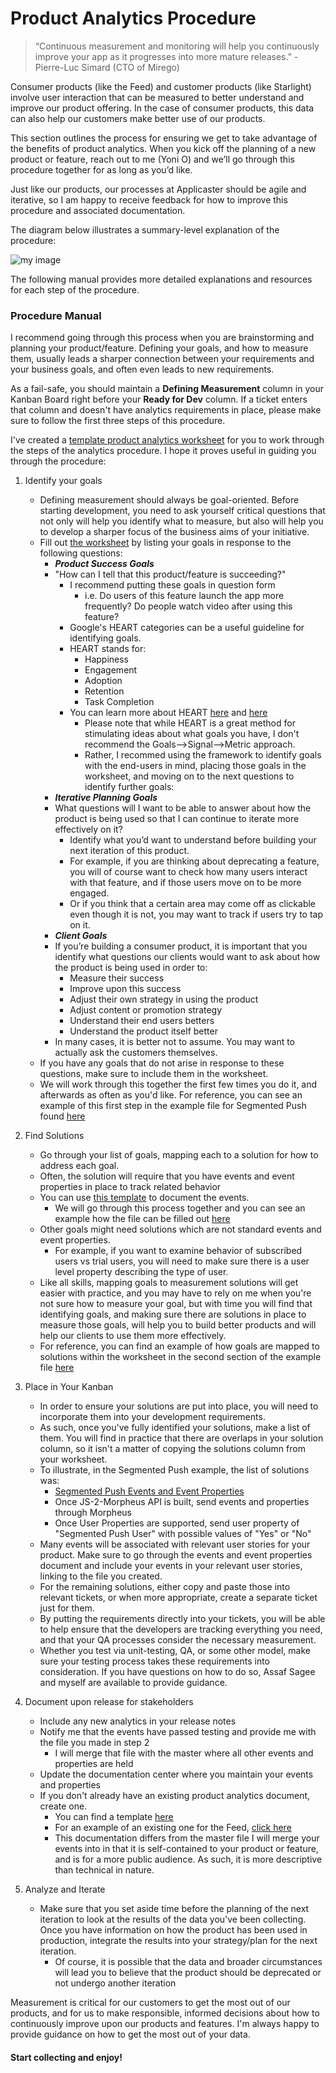 # Product Analytics Procedure

> “Continuous measurement and monitoring will help you continuously improve your app as it progresses into more mature releases.” - Pierre-Luc Simard (CTO of Mirego)

Consumer products (like the Feed) and customer products (like Starlight) involve user interaction that can be measured to better understand and improve our product offering. In the case of consumer products, this data can also help our customers make better use of our products.

This section outlines the process for ensuring we get to take advantage of the benefits of product analytics. When you kick off the planning of a new product or feature, reach out to me (Yoni O) and we’ll go through this procedure together for as long as you’d like.

Just like our products, our processes at Applicaster should be agile and iterative, so I am happy to receive feedback for how to improve this procedure and associated documentation. 

The diagram below illustrates a summary-level explanation of the procedure:

![my image](https://github.com/applicaster/developer.applicaster.com/tree/{YOUR_BRANCH_NAME}/content/product_analytics_procedure/PAP-infographic.png)

The following manual provides more detailed explanations and resources for each step of the procedure.

### Procedure Manual

I recommend going through this process when you are brainstorming and planning your product/feature. Defining your goals, and how to measure them, usually leads a sharper connection between your requirements and your business goals, and often even leads to new requirements. 

As a fail-safe, you should maintain a **Defining Measurement** column in your Kanban Board right before your **Ready for Dev** column. If a ticket enters that column and doesn't have analytics requirements in place, please make sure to follow the first three steps of this procedure. 

I've created a [template product analytics worksheet](https://docs.google.com/a/applicaster.com/document/d/1hrPiwmUYa1DpZdrfSb2zb5H9h2fXOg5O829YXVAsOAs/edit?usp=sharing) for you to work through the steps of the analytics procedure. I hope it proves useful in guiding you through the procedure:

1. Identify your goals
    * Defining measurement should always be goal-oriented. Before starting development, you need to ask yourself critical questions that not only will help you identify what to measure, but also will help you to develop a sharper focus of the business aims of your initiative.
    * Fill out [the worksheet](https://docs.google.com/a/applicaster.com/spreadsheets/d/117p3q_W3yzZrTfeHViEYGhx_FUkeidoHUNJRN5MILpM/edit?usp=sharing) by listing your goals in response to the following questions:
        * ***Product Success Goals***
        * "How can I tell that this product/feature is succeeding?"
            *   I recommend putting these goals in question form 
                *   i.e. Do users of this feature launch the app more frequently? Do people watch video after using this feature? 
            *   Google's HEART categories can be a useful guideline for identifying goals.
            *   HEART stands for:
                * Happiness
                * Engagement
                * Adoption
                * Retention
                * Task Completion
            * You can learn more about HEART [here](https://library.gv.com/how-to-choose-the-right-ux-metrics-for-your-product-5f46359ab5be#.lwpjv7nbl) and [here](http://www.dtelepathy.com/ux-metrics/#intro)
                * Please note that while HEART is a great method for stimulating ideas about what goals you have, I don't recommend the Goals-->Signal-->Metric approach. 
                * Rather, I recommed using the framework to identify goals with the end-users in mind, placing those goals in the worksheet, and moving on to the next questions to identify further goals:
        * ***Iterative Planning Goals***
        * What questions will I want to be able to answer about how the product is being used so that I can continue to iterate more effectively on it?
            * Identify what you’d want to understand before building your next iteration of this product.
            * For example, if you are thinking about deprecating a feature, you will of course want to check how many users interact with that feature, and if those users move on to be more engaged. 
            * Or if you think that a certain area may come off as clickable even though it is not, you may want to track if users try to tap on it.
        * ***Client Goals***
        * If you’re building a consumer product, it is important that you identify what questions our clients would want to ask about how the product is being used in order to:
            * Measure their success
            * Improve upon this success
            * Adjust their own strategy in using the product
            * Adjust content or promotion strategy
            * Understand their end users betters
            * Understand the product itself better
        * In many cases, it is better not to assume. You may want to actually ask the customers themselves.
    * If you have any goals that do not arise in response to these questions, make sure to include them in the worksheet.
    * We will work through this together the first few times you do it, and afterwards as often as you'd like. For reference, you can see an example of this first step in the example file for Segmented Push found [here](https://docs.google.com/a/applicaster.com/spreadsheets/d/1uco0_oEBIU2SklnjtibaD--yTt2fjF10XpYbzM9hXI8/edit?usp=sharing)

2. Find Solutions
    * Go through your list of goals, mapping each to a solution for how to address each goal. 
    * Often, the solution will require that you have events and event properties in place to track related behavior
    * You can use [this template](https://docs.google.com/a/applicaster.com/spreadsheets/d/1lFJC3-LLSrdQTW1rv0uN6C0KzdiAMy5mOr2jirNQPQg/edit?usp=sharing) to document the events.
        *  We will go through this process together and you can see an example how the file can be filled out [here](https://docs.google.com/a/applicaster.com/spreadsheets/d/18spieHHZYJDEN9LCxXlBiHCmd4SzpqhQ3ZIJNvwzJAA/edit?usp=sharing)
    *  Other goals might need solutions which are not standard events and event properties. 
        *  For example, if you want to examine behavior of subscribed users vs trial users, you will need to make sure there is a user level property describing the type of user.
    *  Like all skills, mapping goals to measurement solutions will get easier with practice, and you may have to rely on me when you're not sure how to measure your goal, but with time you will find that identifying goals, and making sure there are solutions in place to measure those goals, will help you to build better products and will help our clients to use them more effectively. 
    *  For reference, you can find an example of how goals are mapped to solutions within the worksheet in the second section of the example file [here](https://docs.google.com/a/applicaster.com/spreadsheets/d/1btYTCuFJz-X9uj4Gsqbk4f0hu4l4SUVGL2_1S8gg10I/edit?usp=sharing)
3. Place in Your Kanban
    * In order to ensure your solutions are put into place, you will need to incorporate them into your development requirements.
    * As such, once you've fully identified your solutions, make a list of them. You will find in practice that there are overlaps in your solution column, so it isn't a matter of copying the solutions column from your worksheet.
    * To illustrate, in the Segmented Push example, the list of solutions was:
        * [Segmented Push Events and Event Properties](https://docs.google.com/a/applicaster.com/spreadsheets/d/18spieHHZYJDEN9LCxXlBiHCmd4SzpqhQ3ZIJNvwzJAA/edit?usp=sharing)
        * Once JS-2-Morpheus API is built, send events and properties through Morpheus
        * Once User Properties are supported, send user property of "Segmented Push User" with possible values of "Yes" or "No"
    * Many events will be associated with relevant user stories for your product. Make sure to go through the events and event properties document and include your events in your relevant user stories, linking to the file you created.
    * For the remaining solutions, either copy and paste those into relevant tickets, or when more appropriate, create a separate ticket just for them.
    * By putting the requirements directly into your tickets, you will be able to help ensure that the developers are tracking everything you need, and that your QA processes consider the necessary measurement.
    * Whether you test via unit-testing, QA, or some other model, make sure your testing process takes these requirements into consideration. If you have questions on how to do so, Assaf Sagee and myself are available to provide guidance.
4.  Document upon release for stakeholders
    * Include any new analytics in your release notes
    * Notify me that the events have passed testing and provide me with the file you made in step 2
        * I will merge that file with the master where all other events and properties are held
    *  Update the documentation center where you maintain your events and properties
     * If you don't already have an existing product analytics document, create one.
        * You can find a template [here](https://drive.google.com/a/applicaster.com/file/d/0By6c4nYJWWA0TXpTVnNYeGtnSnM/view?usp=sharing)
        * For an example of an existing one for the Feed, [click here](http://developer.applicaster.com/docs/public/feed-analytics)
        * This documentation differs from the master file I will merge your events into in that it is self-contained to your product or feature, and is for a more public audience. As such, it is more descriptive than technical in nature.
5. Analyze and Iterate
    * Make sure that you set aside time before the planning of the next iteration to look at the results of the data you've been collecting. Once you have information on how the product has been used in production, integrate the results into your strategy/plan for the next iteration. 
        * Of course, it is possible that the data and broader circumstances will lead you to believe that the product should be deprecated or not undergo another iteration

Measurement is critical for our customers to get the most out of our products, and for us to make responsible, informed decisions about how to continuously improve upon our products and features. I'm always happy to provide guidance on how to get the most out of your data.

#### Start collecting and enjoy!